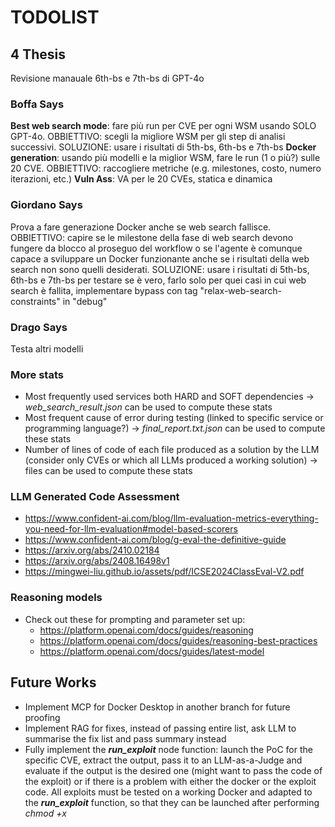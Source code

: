 # TODOLIST

## 4 Thesis
Revisione manauale 6th-bs e 7th-bs di GPT-4o
### Boffa Says
**Best web search mode**: fare più run per CVE per ogni WSM usando SOLO GPT-4o. OBBIETTIVO: scegli la migliore WSM per gli step di analisi successivi. SOLUZIONE: usare i risultati di 5th-bs, 6th-bs e 7th-bs
**Docker generation**: usando più modelli e la miglior WSM, fare le run (1 o più?) sulle 20 CVE. OBBIETTIVO: raccogliere metriche (e.g. milestones, costo, numero iterazioni, etc.)
**Vuln Ass**: VA per le 20 CVEs, statica e dinamica

### Giordano Says
Prova a fare generazione Docker anche se web search fallisce. OBBIETTIVO: capire se le milestone della fase di web search devono fungere da blocco al proseguo del workflow o se l'agente è comunque capace a sviluppare un Docker funzionante anche se i risultati della web search non sono quelli desiderati. SOLUZIONE: usare i risultati di 5th-bs, 6th-bs e 7th-bs per testare se è vero, farlo solo per quei casi in cui web search è fallita, implementare bypass con tag "relax-web-search-constraints" in "debug"

### Drago Says
Testa altri modelli


### More stats
- Most frequently used services both HARD and SOFT dependencies &rarr; _web\_search\_result.json_ can be used to compute these stats
- Most frequent cause of error during testing (linked to specific service or programming language?) &rarr; _final\_report.txt.json_ can be used to compute these stats
- Number of lines of code of each file produced as a solution by the LLM (consider only CVEs or which all LLMs produced a working solution) &rarr; files can be used to compute these stats

### LLM Generated Code Assessment
- https://www.confident-ai.com/blog/llm-evaluation-metrics-everything-you-need-for-llm-evaluation#model-based-scorers
- https://www.confident-ai.com/blog/g-eval-the-definitive-guide
- https://arxiv.org/abs/2410.02184
- https://arxiv.org/abs/2408.16498v1
- https://mingwei-liu.github.io/assets/pdf/ICSE2024ClassEval-V2.pdf

### Reasoning models
- Check out these for prompting and parameter set up:
    - https://platform.openai.com/docs/guides/reasoning
    - https://platform.openai.com/docs/guides/reasoning-best-practices
    - https://platform.openai.com/docs/guides/latest-model



## Future Works
- Implement MCP for Docker Desktop in another branch for future proofing
- Implement RAG for fixes, instead of passing entire list, ask LLM to summarise the fix list and pass summary instead
- Fully implement the **_run\_exploit_** node function: launch the PoC for the specific CVE, extract the output, pass it to an LLM-as-a-Judge and evaluate if the output is the desired one (might want to pass the code of the exploit) or if there is a problem with either the docker or the exploit code. All exploits must be tested on a working Docker and adapted to the **_run\_exploit_** function, so that they can be launched after performing _chmod +x_